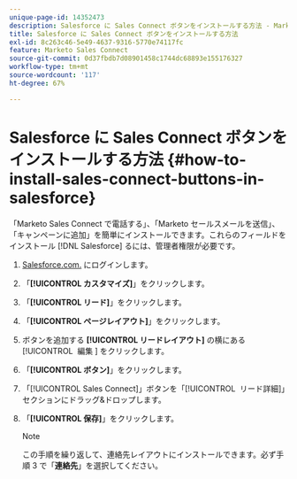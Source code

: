 ```yaml
---
unique-page-id: 14352473
description: Salesforce に Sales Connect ボタンをインストールする方法 - Marketo ドキュメント - 製品ドキュメント
title: Salesforce に Sales Connect ボタンをインストールする方法
exl-id: 8c263c46-5e49-4637-9316-5770e74117fc
feature: Marketo Sales Connect
source-git-commit: 0d37fbdb7d08901458c1744dc68893e155176327
workflow-type: tm+mt
source-wordcount: '117'
ht-degree: 67%

---
```


# Salesforce に Sales Connect ボタンをインストールする方法 {#how-to-install-sales-connect-buttons-in-salesforce}

「Marketo Sales Connect で電話する」、「Marketo セールスメールを送信」、「キャンペーンに追加」を簡単にインストールできます。これらのフィールドをインストール [!DNL Salesforce] るには、管理者権限が必要です。

1. [Salesforce.com.](https://salesforce.com) にログインします。
1. 「**[!UICONTROL カスタマイズ]**」をクリックします。
1. 「**[!UICONTROL リード]**」をクリックします。
1. 「**[!UICONTROL ページレイアウト]**」をクリックします。
1. ボタンを追加する **[!UICONTROL リードレイアウト]** の横にある [!UICONTROL &#x200B; 編集 &#x200B;] をクリックします。
1. 「**[!UICONTROL ボタン]**」をクリックします。
1. 「[!UICONTROL Sales Connect]」ボタンを「[!UICONTROL &#x200B; リード詳細 &#x200B;]」セクションにドラッグ&amp;ドロップします。
1. 「**[!UICONTROL 保存]**」をクリックします。

   >[!NOTE]
   >
   >この手順を繰り返して、連絡先レイアウトにインストールできます。必ず手順 3 で「**連絡先**」を選択してください。
